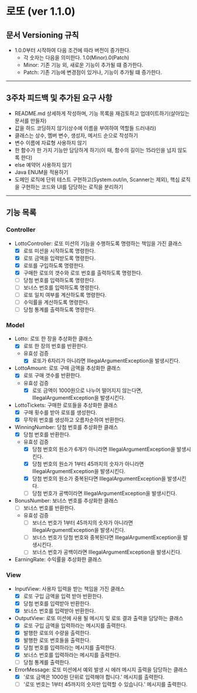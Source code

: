 # 로또 (ver 1.1.0)

## 문서 Versioning 규칙

- 1.0.0부터 시작하여 다음 조건에 따라 버전이 증가한다.
  - 각 숫자는 다음을 의미한다. 1.0(Minor).0(Patch)
  - Minor: 기존 기능 외, 새로운 기능이 추가될 떄 증가한다.
  - Patch: 기존 기능에 변경점이 있거나, 기능이 추가될 떄 증가한다.

---

## 3주차 피드백 및 추가된 요구 사항 

- README.md 상세하게 작성하며, 기능 목록을 재검토하고 업데이트하기(살아있는 문서를 만들자)
- 값을 하드 코딩하지 않기(상수에 이름을 부여하여 역할들 드러내라)
- 클래스는 상수, 멤버 변수, 생성자, 메서드 순으로 작성하기
- 변수 이름에 자료형 사용하지 않기
- 한 함수가 한 가지 기능만 담당하게 하기(이 때, 함수의 길이는 15라인을 넘지 않도록 한다)
- else 예약어 사용하지 않기
- Java ENUM을 적용하기
- 도메인 로직에 단위 테스트 구현하고(System.out/in, Scanner는 제외), 핵심 로직을 구현하는 코드와 UI를 담당하는 로직을 분리하기

---

## 기능 목록

### Controller
- LottoController: 로또 미션의 기능을 수행하도록 명령하는 책임을 가진 클래스
  - [x] 로또 미션을 시작하도록 명령한다.
  - [x] 로또 금액을 입력받도록 명령한다.
  - [x] 로또를 구입하도록 명령한다.
  - [x] 구매한 로또의 갯수와 로또 번호를 출력하도록 명령한다.
  - [ ] 당첨 번호를 입력하도록 명령한다.
  - [ ] 보너스 번호를 입력하도록 명령한다.
  - [ ] 로또 일치 여부를 계산하도록 명령한다.
  - [ ] 수익률을 계산하도록 명령한다.
  - [ ] 당첨 통계를 출력하도록 명령한다.

### Model
- Lotto: 로또 한 장을 추상화한 클래스
  - [x] 로또 한 장의 번호를 반환한다. 
  - 유효성 검증
    - [x] 로또가 6자리가 아니라면 IllegalArgumentException을 발생시킨다.
- LottoAmount: 로또 구매 금액을 추상화한 클래스
  - [x] 로또 구매 갯수를 반환한다.
  - 유효성 검증
    - [x] 로또 금액이 1000원으로 나누어 떨어지지 않는다면, IllegalArgumentException을 발생시킨다.
- LottoTickets: 구매한 로또들을 추상화한 클래스
  - [x] 구매 횟수를 받아 로또를 생성한다.
  - [x] 무작위 번호를 생성하고 오름차순하여 반환한다.
- WinningNumber: 당첨 번호를 추상화한 클래스
  - [x] 당첨 번호를 반환한다.
  - 유효성 검증
    - [x] 당첨 번호의 원소가 6개가 아니라면 IllegalArgumentException을 발생시킨다.
    - [x] 당첨 번호의 원소가 1부터 45까지의 숫자가 아니라면 IllegalArgumentException을 발생시킨다.
    - [x] 당첨 번호의 원소가 중복된다면 IllegalArgumentException을 발생시킨다.
    - [ ] 당첨 번호가 공백이라면 IllegalArgumentException을 발생시킨다.
- BonusNumber: 보너스 번호를 추상화한 클래스
  - [ ] 보너스 번호를 반환한다.
  - 유효성 검증
    - [ ] 보너스 번호가 1부터 45까지의 숫자가 아니라면 IllegalArgumentException을 발생시킨다.
    - [ ] 보너스 번호가 당첨 번호와 중복된다면 IllegalArgumentException을 발생시킨다.
    - [ ] 보너스 번호가 공백이라면 IllegalArgumentException을 발생시킨다.
- EarningRate: 수익률을 추상화한 클래스

### View
- InputView: 사용자 입력을 받는 책임을 가진 클래스
  - [x] 로또 구입 금액을 입력 받아 반환한다.
  - [x] 당첨 번호를 입력받아 반환한다.
  - [x] 보너스 번호를 입력받아 반환한다.
- OutputView: 로또 미션에 사용 될 메시지 및 로또 결과 출력을 담당하는 클래스
  - [x] 로또 구입 금액을 입력하라는 메시지를 출력한다.
  - [x] 발행한 로또의 수량을 출력한다.
  - [x] 발행한 로또 번호들을 출력한다.
  - [x] 당첨 번호를 입력하라는 메시지를 출력한다.
  - [x] 보너스 번호를 입력하라는 메시지를 출력한다.
  - [ ] 당첨 통계를 출력한다.
- ErrorMessage: 로또 미션에서 예외 발생 시 에러 메시지 출력을 담당하는 클래스
  - [x] '로또 금액은 1000원 단위로 입력해야 합니다.' 메시지를 출력한다.
  - [ ] '로또 번호는 1부터 45까지의 숫자만 입력할 수 있습니다.' 메시지를 출력한다.
